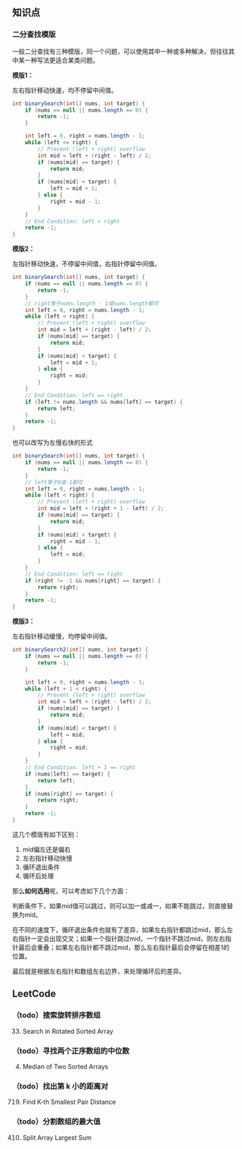 ## 知识点

### 二分查找模版

一般二分查找有三种模版，同一个问题，可以使用其中一种或多种解决，但往往其中某一种写法更适合某类问题。

**模版1：**

左右指针移动快速，均不停留中间值。

```java
int binarySearch(int[] nums, int target) {
    if (nums == null || nums.length == 0) {
        return -1;
    }

    int left = 0, right = nums.length - 1;
    while (left <= right) {
        // Prevent (left + right) overflow
        int mid = left + (right - left) / 2;
        if (nums[mid] == target) {
            return mid;
        }
        if (nums[mid] < target) {
            left = mid + 1;
        } else {
            right = mid - 1;
        }
    }
    // End Condition: left > right
    return -1;
}
```

**模版2：**

左指针移动快速，不停留中间值，右指针停留中间值。

```java
int binarySearch(int[] nums, int target) {
    if (nums == null || nums.length == 0) {
        return -1;
    }
    // right等于nums.length - 1或nums.length都可
    int left = 0, right = nums.length - 1;
    while (left < right) {
        // Prevent (left + right) overflow
        int mid = left + (right - left) / 2;
        if (nums[mid] == target) {
            return mid;
        }
        if (nums[mid] < target) {
            left = mid + 1;
        } else {
            right = mid;
        }
    }
    // End Condition: left == right
    if (left != nums.length && nums[left] == target) {
        return left;
    }
    return -1;
}
```

也可以改写为左慢右快的形式

```java
int binarySearch(int[] nums, int target) {
    if (nums == null || nums.length == 0) {
        return -1;
    }
    // left等于0或-1都可
    int left = 0, right = nums.length - 1;
    while (left < right) {
        // Prevent (left + right) overflow
        int mid = left + (right + 1 - left) / 2;
        if (nums[mid] == target) {
            return mid;
        }
        if (nums[mid] > target) {
            right = mid - 1;
        } else {
            left = mid;
        }
    }
    // End Condition: left == right
    if (right != -1 && nums[right] == target) {
        return right;
    }
    return -1;
}
```


**模版3：**

左右指针移动缓慢，均停留中间值。


```java
int binarySearch2(int[] nums, int target) {
    if (nums == null || nums.length == 0) {
        return -1;
    }

    int left = 0, right = nums.length - 1;
    while (left + 1 < right) {
        // Prevent (left + right) overflow
        int mid = left + (right - left) / 2;
        if (nums[mid] == target) {
            return mid;
        }
        if (nums[mid] < target) {
            left = mid;
        } else {
            right = mid;
        }
    }
    // End Condition: left + 1 == right
    if (nums[left] == target) {
        return left;
    }
    if (nums[right] == target) {
        return right;
    }
    return -1;
}
```

这几个模版有如下区别：
1. mid偏左还是偏右
2. 左右指针移动快慢
3. 循环退出条件
4. 循环后处理

那么**如何选用**呢，可以考虑如下几个方面：

判断条件下，如果mid值可以跳过，则可以加一或减一，如果不能跳过，则直接替换为mid。

在不同的速度下，循环退出条件也就有了差异，如果左右指针都跳过mid，那么左右指针一定会出现交叉；如果一个指针跳过mid，一个指针不跳过mid，则左右指针最后会重叠；如果左右指针都不跳过mid，那么左右指针最后会停留在相差1的位置。

最后就是根据左右指针和数组左右边界，来处理循环后的差异。

## LeetCode

### （todo）搜索旋转排序数组
33. Search in Rotated Sorted Array

### （todo）寻找两个正序数组的中位数
4. Median of Two Sorted Arrays

### （todo）找出第 k 小的距离对
719. Find K-th Smallest Pair Distance

### （todo）分割数组的最大值
410. Split Array Largest Sum
